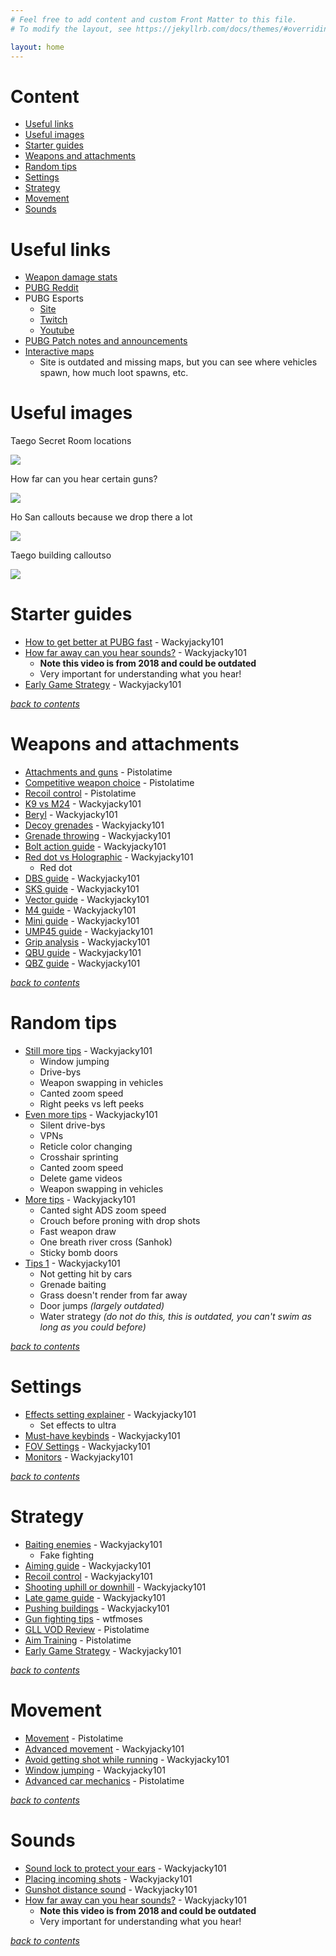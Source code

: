 ```yaml
---
# Feel free to add content and custom Front Matter to this file.
# To modify the layout, see https://jekyllrb.com/docs/themes/#overriding-theme-defaults

layout: home
---
```


# Content

- [Useful links](#useful-links)
- [Useful images](#useful-images)
- [Starter guides](#starter-video-guides)
- [Weapons and attachments](#weapons-and-attachments)
- [Random tips](#random-tips)
- [Settings](#settings)
- [Strategy](#strategy)
- [Movement](#movement)
- [Sounds](#sounds)

# Useful links

- [Weapon damage stats](https://docs.google.com/spreadsheets/d/e/2PACX-1vRDwzocMt51C2mseKX01ZubfMctjmOeFQ8WS8ZzibSpH6ZWCo3BXXuCyW_ROxV1IiqUzpmwTa_PGNFZ/pubhtml)
- [PUBG Reddit](https://old.reddit.com/r/PUBATTLEGROUNDS/)
- PUBG Esports
	- [Site](https://www.pubgesports.com/en/main) 
	- [Twitch](https://www.twitch.tv/pubg_battlegrounds) 
	- [Youtube](https://www.youtube.com/c/PUBGEsports/videos) 
- [PUBG Patch notes and announcements](https://store.steampowered.com/news/app/578080)
- [Interactive maps](https://pubgmap.io/)
	- Site is outdated and missing maps, but you can see where vehicles spawn, how much loot spawns, etc.

# Useful images
Taego Secret Room locations

![](taegosecretrooms.jpg)

How far can you hear certain guns?

![](weaponaudioranges.jpg)

Ho San callouts because we drop there a lot

![](hosancallouts.jpg)

Taego building calloutso

![](Buildings.png)


# Starter guides

- [How to get better at PUBG fast](https://www.youtube.com/watch?v=1fXNgu1zw3M) - Wackyjacky101
- [How far away can you hear sounds?](https://www.youtube.com/watch?v=ukh3xQ7J7lI) - Wackyjacky101
	- **Note this video is from 2018 and could be outdated**
	- Very important for understanding what you hear!
- [Early Game Strategy](https://www.youtube.com/watch?v=naSipDEcgcE) - Wackyjacky101

[_back to contents_](#contents)

# Weapons and attachments

- [Attachments and guns](https://www.youtube.com/watch?v=U8AcQ2JOZx0) - Pistolatime
- [Competitive weapon choice](https://www.youtube.com/watch?v=py3Uw_3lLfk) - Pistolatime
- [Recoil control](https://www.youtube.com/watch?v=8_-EL7HM8xY) - Pistolatime
- [K9 vs M24](https://www.youtube.com/watch?v=9AwBCedrftY) - Wackyjacky101
- [Beryl](https://www.youtube.com/watch?v=ITBzDtIBs-A) - Wackyjacky101
- [Decoy grenades](https://www.youtube.com/watch?v=n8e_F9bmk5E) - Wackyjacky101
- [Grenade throwing](https://www.youtube.com/watch?v=Mn3uR4bzfSk) - Wackyjacky101
- [Bolt action guide](https://www.youtube.com/watch?v=PUXcUvXYdAI) - Wackyjacky101
- [Red dot vs Holographic](https://www.youtube.com/watch?v=8bjOBKsF05A) - Wackyjacky101
	- Red dot
- [DBS guide](https://www.youtube.com/watch?v=p6XkhbQkJE4) - Wackyjacky101
- [SKS guide](https://www.youtube.com/watch?v=T19vLq2KrcA) - Wackyjacky101
- [Vector guide](https://www.youtube.com/watch?v=kVbThDI5s0o) - Wackyjacky101
- [M4 guide](https://www.youtube.com/watch?v=kGZX_GqXXco) - Wackyjacky101
- [Mini guide](https://www.youtube.com/watch?v=TJthlYChwm0) - Wackyjacky101
- [UMP45 guide](https://www.youtube.com/watch?v=FGMR5cpNM90) - Wackyjacky101
- [Grip analysis](https://www.youtube.com/watch?v=2Bpvz22MK24) - Wackyjacky101
- [QBU guide](https://www.youtube.com/watch?v=-TuA_NPkLmE) - Wackyjacky101
- [QBZ guide](https://www.youtube.com/watch?v=DUZCid87Rto) - Wackyjacky101

[_back to contents_](#contents)

# Random tips

- [Still more tips](https://www.youtube.com/watch?v=9O1wGQ7qfkM) - Wackyjacky101
	- Window jumping
	- Drive-bys
	- Weapon swapping in vehicles
	- Canted zoom speed
	- Right peeks vs left peeks
- [Even more tips](https://www.youtube.com/watch?v=t7Ant7EOF88) - Wackyjacky101
	- Silent drive-bys
	- VPNs
	- Reticle color changing
	- Crosshair sprinting
	- Canted zoom speed
	- Delete game videos
	- Weapon swapping in vehicles
- [More tips](https://www.youtube.com/watch?v=W8aLDVu29c4) - Wackyjacky101
	- Canted sight ADS zoom speed
	- Crouch before proning with drop shots
	- Fast weapon draw
	- One breath river cross (Sanhok)
	- Sticky bomb doors
- [Tips 1](https://www.youtube.com/watch?v=VC0CLAqOt9c) - Wackyjacky101
	- Not getting hit by cars
	- Grenade baiting
	- Grass doesn't render from far away
	- Door jumps *(largely outdated)*
	- Water strategy *(do not do this, this is outdated, you can't swim as long as you could before)*

[_back to contents_](#contents)

# Settings

- [Effects setting explainer](https://www.youtube.com/watch?v=w7UxwxuM_dM) - Wackyjacky101
	- Set effects to ultra
- [Must-have keybinds](https://www.youtube.com/watch?v=WIzsflbGy0A) - Wackyjacky101
- [FOV Settings](https://www.youtube.com/watch?v=jgcRjALeuO0) - Wackyjacky101
 - [Monitors](https://www.youtube.com/watch?v=pxIQX46zNFs) - Wackyjacky101

[_back to contents_](#contents)


# Strategy

- [Baiting enemies](https://www.youtube.com/watch?v=8If2xZyY3ks) - Wackyjacky101
	- Fake fighting
 - [Aiming guide](https://www.youtube.com/watch?v=SbauFhd96dE) - Wackyjacky101
 - [Recoil control](https://www.youtube.com/watch?v=j5slpa-BySQ) - Wackyjacky101
- [Shooting uphill or downhill](https://www.youtube.com/watch?v=JG1JR3rYCIo) - Wackyjacky101
- [Late game guide](https://www.youtube.com/watch?v=pS5HYRF5PH8) - Wackyjacky101
- [Pushing buildings](https://www.youtube.com/watch?v=rXZT7TqZpj0) - Wackyjacky101
-  [Gun fighting tips](https://www.youtube.com/watch?v=mBF_VoKMXN8) - wtfmoses
- [GLL VOD Review](https://www.youtube.com/watch?v=IQdkFvQh_oM) - Pistolatime
- [Aim Training](https://www.youtube.com/watch?v=-7fcR1lDR1I) - Pistolatime
- [Early Game Strategy](https://www.youtube.com/watch?v=naSipDEcgcE) - Wackyjacky101

[_back to contents_](#contents)

# Movement

- [Movement](https://www.youtube.com/watch?v=YD8KlWUIRAU) - Pistolatime
- [Advanced movement](https://www.youtube.com/watch?v=EHVKLke-ap0) - Wackyjacky101
 - [Avoid getting shot while running](https://www.youtube.com/watch?v=YAhzQxJhjnY) - Wackyjacky101
- [Window jumping](https://www.youtube.com/watch?v=RiDOfgVz3N4) - Wackyjacky101
- [Advanced car mechanics](https://www.youtube.com/watch?v=yUoPTolyDbk) - Pistolatime

[_back to contents_](#contents)

# Sounds

- [Sound lock to protect your ears](https://www.youtube.com/watch?v=IGf7Jl2T7dY) - Wackyjacky101
- [Placing incoming shots](https://www.youtube.com/watch?v=zBSBu72qF0s) - Wackyjacky101
- [Gunshot distance sound](https://www.youtube.com/watch?v=ToSjxK7Y0UU) - Wackyjacky101
- [How far away can you hear sounds?](https://www.youtube.com/watch?v=ukh3xQ7J7lI) - Wackyjacky101
	- **Note this video is from 2018 and could be outdated**
	- Very important for understanding what you hear!

[_back to contents_](#contents)
